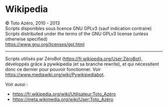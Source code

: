 Wikipedia
=========
&copy; Toto Azéro, 2010 - 2013<br />
Scripts disponibles sous licence GNU GPLv3 (sauf indication contraire)<br />
Scripts distributed under the terms of the GNU GPLv3 license (unless otherwise specified)	<br />
	https://www.gnu.org/licenses/gpl.html
	
---------
Scripts utilisés par ZéroBot (https://fr.wikipedia.org/User:ZéroBot), développés grâce à pywikipedia (et sa branche rewrite), et qui nécessitent donc ce dernier pour pouvoir fonctionner.
Voir https://www.mediawiki.org/wiki/Pywikipediabot.


Voir aussi :
* https://fr.wikipedia.org/wiki/Utilisateur:Toto_Azéro
* https://meta.wikimedia.org/wiki/User:Toto_Azéro
